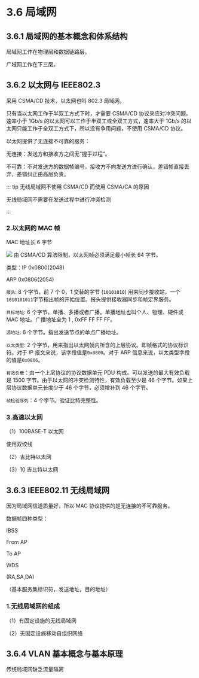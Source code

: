 # 3.6 局域网

## 3.6.1 局域网的基本概念和体系结构

局域网工作在物理层和数据链路层。

广域网工作在下三层。

## 3.6.2 以太网与 IEEE802.3

采用 CSMA/CD 技术，以太网也叫 802.3 局域网。

只有当以太网工作于半双工方式下时，才需要 CSMA/CD 协议来应对冲突问题。速率小于 1Gb/s 的以太网可以工作于半双工或全双工方式，速率大于 1Gb/s 的以太网只能工作于全双工方式下，所以没有争用问题，不使用 CSMA/CD 协议。

以太网提供了无连接不可靠的服务：

无连接：发送方和接收方之间无“握手过程”。

不可靠：不对发送方的数据帧编号，接收方不向发送方进行确认，差错帧直接丢弃，差错纠正由高层负责。

:::  tip 无线局域网不使用 CSMA/CD 而使用 CSMA/CA 的原因

无线局域网不需要在发送过程中进行冲突检测

:::

### 2.以太网的 MAC 帧

MAC 地址长 6 字节

![](https://csnotes.oss-cn-beijing.aliyuncs.com/photos/MAC%E5%B8%A7%E6%A0%BC%E5%BC%8F.png)
由 CSMA/CD 算法限制，以太网帧必须满足最小帧长 64 字节。

类型：IP 0x0800(2048)

ARP 0x0806(2054)

`报头`: 8 个字节，前 7 个 0，1 交替的字节 (`10101010`) 用来同步接收站，一个`1010101011`字节指出帧的开始位置。报头提供接收器同步和帧定界服务。

`目标地址`: 6 个字节，单播、多播或者广播。单播地址也叫个人、物理、硬件或 MAC 地址。广播地址全为 1 , 0xFF FF FF FF。

 `源地址`: 6 个字节。指出发送节点的单点广播地址。

 `以太类型`: 2 个字节，用来指出以太网帧内所含的上层协议。即帧格式的协议标识符。对于 IP 报文来说，该字段值是`0x0800`。对于 ARP 信息来说，以太类型字段的值是`0x0806`。

 `有效负载`：由一个上层协议的协议数据单元 PDU 构成。可以发送的最大有效负载是 1500 字节。由于以太网的冲突检测特性，有效负载至少是 46 个字节。如果上层协议数据单元长度少于 46 个字节，必须增补到 46 个字节。

 `帧检验序列`：4 个字节。验证比特完整性。

### 3.高速以太网

（1）100BASE-T 以太网

使用双绞线

（2）吉比特以太网

（3）10 吉比特以太网

## 3.6.3 IEEE802.11 无线局域网

因为局域网信道质量好，所以 MAC 协议提供的是无连接的不可靠服务。

数据帧四种类型：

IBSS

From AP

To AP

WDS

(RA,SA,DA)

（基本服务集标识符，发送地址，目的地址）

### 1.无线局域网的组成

（1）有固定设施的无线局域网

（2）无固定设施移动自组织网络

## 3.6.4 VLAN 基本概念与基本原理

传统局域网缺乏流量隔离


